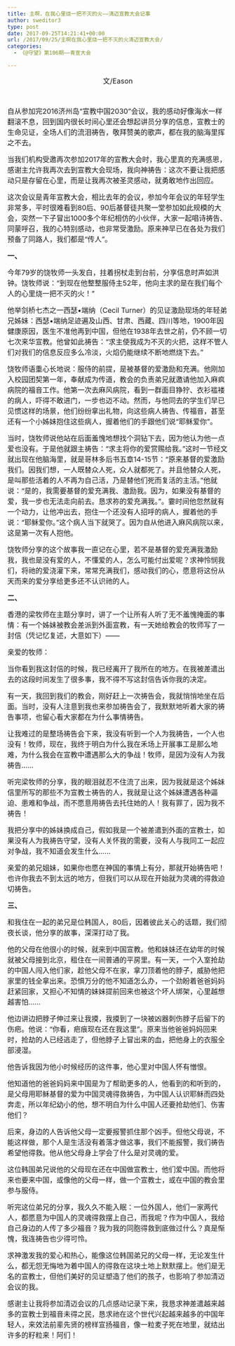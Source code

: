 ```yaml
---
title: 主啊，在我心里烧一把不灭的火——清迈宣教大会记事
author: sweditor3
type: post
date: 2017-09-25T14:21:41+00:00
url: /2017/09/25/主啊在我心里烧一把不灭的火清迈宣教大会/
categories:
  - 《@守望》第106期——青宣大会

---
```

<p style="text-align: center;">
  <span style="font-size: 12pt;">文/Eason</span>
</p>

&nbsp;

<span style="font-size: 12pt;">自从参加完2016济州岛“宣教中国2030”会议，我的感动好像海水一样翻滚不息，回到国内很长时间心里还会想起讲员分享的信息，宣教士的生命见证，全场人们的流泪祷告，敬拜赞美的歌声，都在我的脑海里挥之不去。</span>

<span style="font-size: 12pt;">当我们机构受邀再次参加2017年的宣教大会时，我心里真的充满感恩，感谢主允许我再次去到宣教大会现场，我向神祷告：这次不要让我把感动只是存留在心里，而是让我再次被圣灵感动，就勇敢地作出回应。</span>

<span style="font-size: 12pt;">这次会议是青年宣教大会，相比去年的会议，参加今年会议的年轻学生非常多，平时很难看到80后、90后基督徒共聚一堂参加如此规模的大会，突然一下子冒出1000多个年纪相仿的小伙伴，大家一起唱诗祷告、同蒙呼召，我的心特别感动，也非常受激励。原来神早已在各处为我们预备了同路人，我们都是“传人”。</span>

<span style="font-size: 12pt;"><strong>一、</strong></span>

<span style="font-size: 12pt;">今年79岁的饶牧师一头发白，拄着拐杖走到台前，分享信息时声如洪钟。饶牧师说：“到现在他整整服侍主52年，他向主求的是在我们每个人的心里烧一把不灭的火！”</span>

<span style="font-size: 12pt;">他举剑桥七杰之一西瑟•端纳（Cecil Turner）的见证激励现场的年轻弟兄姊妹：西瑟•端纳足迹遍及山西、甘肃、西藏、四川等地，1900年因健康原因，医生不准他再到中国，但他在1938年去世之前，仍不顾一切七次来华宣教。他曾如此祷告：“求主使我成为不灭的火把，这样不管人们对我们的信息反应多么冷淡，火焰仍能继续不断地燃烧下去。”</span>

<span style="font-size: 12pt;">饶牧师语重心长地说：服侍的前提，是被基督的爱激励和充满。他刚加入校园团契第一年，奉献成为传道，教会的负责弟兄就邀请他加入麻疯病院的福音工作。他第一次去麻风病院，看到一群面目狰狞、衣衫褴褛的病人，吓得不敢进门，一步也迈不动。然而，与他同去的学生们早已见惯这样的场景，他们纷纷拿出礼物，向这些病人祷告、传福音，甚至还有一个小姊妹抱住这些病人，握着他们的手跟他们说“耶稣爱你”。</span>

<span style="font-size: 12pt;">当时，饶牧师说他站在后面羞愧地想找个洞钻下去，因为他认为他一点爱也没有。于是他就跟主祷告：“求主将你的爱赏赐给我。”这时一节经文就出现在他脑海里，就是哥林多后书五章14-15节：“原来基督的爱激励我们。因我们想，一人既替众人死，众人就都死了。并且他替众人死，是叫那些活着的人不再为自己活，乃是替他们死而复活的主活。”他就说：“是的，我需要基督的爱充满我、激励我。因为，如果没有基督的爱，我一步也无法走向前去。恳求祢的爱充满我。”。霎时间他忽然就有一个动力，让他冲出去，抱住一个还没有人招呼的病人，握着他的手说：“耶稣爱你。”这个病人当下就哭了。因为自从他进入麻风病院以来，这是第一次有人抱他。</span>

<span style="font-size: 12pt;">饶牧师分享的这个故事我一直记在心里，若不是基督的爱充满我激励我，我也是没有爱的人，不懂爱的人，怎么可能付出爱呢？求神怜悯我们，将祂的爱浇灌下来，常常充满我们，感动我们的心，愿意将这份从天而来的爱分享给更多还不认识祂的人。</span>

<span style="font-size: 12pt;"><strong>二、</strong></span>

<span style="font-size: 12pt;">香港的梁牧师在主题分享时，讲了一个让所有人听了无不羞愧掩面的事情：有一个姊妹被教会差派到外面宣教，有一天她给教会的牧师写了一封信（凭记忆复述，大意如下）——</span>

<span style="font-size: 12pt;">亲爱的牧师：</span>

<span style="font-size: 12pt;">当你看到我这封信的时候，我已经离开了我所在的地方。在我被差遣出去的这段时间发生了很多事，我不得不写这封信告诉你我的决定。</span>

<span style="font-size: 12pt;">有一天，我回到我们的教会，刚好赶上一次祷告会，我就悄悄地坐在后面。当时，没有人注意到我也来参加祷告会了，我默默地听着大家的祷告事项，也留心看大家都在为什么事情祷告。</span>

<span style="font-size: 12pt;">让我难过的是整场祷告会下来，我没有听到一个人为我祷告，一个人也没有！牧师，现在，我终于明白为什么我在禾场上开展事工是那么地难，为什么我会在宣教中遭遇那么大的争战！牧师，是因为没有人为我祷告……</span>

<span style="font-size: 12pt;">听完梁牧师的分享，我的眼泪就忍不住流了出来，因为我就是这个姊妹信里所写的那些不为宣教士祷告的人，我就是让这个姊妹遭遇各种逼迫、患难和争战，而不愿意用祷告去托住她的人！我有罪了，因为我不祷告！</span>

<span style="font-size: 12pt;">我把分享中的姊妹换成自己，假如我是一个被差遣到外面的宣教士，如果没有人为我祷告守望，没有人关怀我的需要，没有人与我同工一起应对争战，我不知道会发生什么……</span>

<span style="font-size: 12pt;">亲爱的弟兄姐妹，如果你也愿在神国的事情上有分，那就开始祷告吧！也许你我去不到太远的地方，但我们可以从现在开始就为灵魂的得救迫切祷告。</span>

<span style="font-size: 12pt;"><strong>三、</strong></span>

<span style="font-size: 12pt;">和我住在一起的弟兄是位韩国人，80后，因着彼此关心的话题，我们彻夜长谈，他分享的故事，深深打动了我。</span>

<span style="font-size: 12pt;">他的父母在他很小的时候，就来到中国宣教。他和妹妹还在幼年的时候就被父母接到北京，租住在一间普通的平房里。有一天，一个入室抢劫的中国人闯入他们家，趁他父母不在家，拿刀顶着他的脖子，威胁他把家里的钱全拿出来。恐惧万分的他不知道怎么办，一个劲盼着爸爸妈妈赶紧回家，又担心不知情的妹妹提前回来也被这个坏人绑架，心里越想越害怕……</span>

<span style="font-size: 12pt;">他边讲边把脖子伸过来让我摸，我摸到了一块被凶器刺伤脖子后留下的伤疤。他说：“你看，疤痕现在还在我这里”。原来当他爸爸妈妈回来时，抢劫的人已经逃走了，但他脖子上冒出来的血，把他身上的衣服全部浸湿。</span>

<span style="font-size: 12pt;">他告诉我因为他小时候经历的这件事，他心里对中国人怀有憎恨。</span>

<span style="font-size: 12pt;">他知道他的爸爸妈妈来中国是为了帮助更多的人，他看到的和听到的，是父母用耶稣基督的爱为中国灵魂得救祷告，为中国人认识耶稣而四处奔走，所以年纪幼小的他，想不明白为什么中国人还要抢劫他们、伤害他们？</span>

<span style="font-size: 12pt;">后来，身边的人告诉他父母一定要报警抓住那个凶手。但他父母说，不能这样做，那个人是生活没有着落才做这事，我们不能报警，我们祷告希望他得救。他从他父母身上学会了什么是对灵魂的爱。</span>

<span style="font-size: 12pt;">这位韩国弟兄说他的父母现在还在中国做宣教士，他们爱中国。而他将来也要来中国，或像他的父母一样，做一个宣教士，或在中国的教会里参与服侍。</span>

<span style="font-size: 12pt;">听完这位弟兄的分享，我久久不能入眠：一位外国人，他们一家两代人，都愿意为中国人的灵魂得救摆上自己，而我呢？作为中国人，我给自己身边的人传了多少福音？我为我的同胞得救到底做过什么？真是惭愧，我连祷告也少得可怜。</span>

<span style="font-size: 12pt;">求神激发我的爱心和热心，能像这位韩国弟兄的父母一样，无论发生什么，都无怨无悔地为着中国人的得救在这块土地上默默摆上。他们是无名的宣教士，但他们美好的见证塑造了他们的孩子，也影响了参加清迈会议的我。</span>

<span style="font-size: 12pt;">感谢主让我将参加清迈会议的几点感动记录下来，我恳求神差遣越来越多的宣教士到福音未得之民，恳求祂在这个世代兴起越来越多的中国年轻人，来效法前辈先贤的榜样宣扬福音，像一粒麦子死在地里，就结出许多的籽粒来！阿们！</span>

&nbsp;